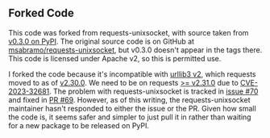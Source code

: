 ## Forked Code

This code was forked from requests-unixsocket, with source taken from [v0.3.0 on PyPI](https://pypi.org/project/requests-unixsocket/0.3.0/#files).  The original source code is on GitHub at [msabramo/requests-unixsocket](https://github.com/msabramo/requests-unixsocket), but v0.3.0 doesn't appear in the tags there.  This code is licensed under Apache v2, so this is permitted use.

I forked the code because it's incompatible with [urllib3 v2](https://urllib3.readthedocs.io/en/stable/v2-migration-guide.html), which requests moved to as of [v2.30.0](https://github.com/psf/requests/releases/tag/v2.30.0).  We need to be on requests [>= v2.31.0](https://github.com/psf/requests/releases/tag/v2.31.0) due to [CVE-2023-32681](https://nvd.nist.gov/vuln/detail/CVE-2023-32681).  The problem with requests-unixsocket is tracked in [issue #70](https://github.com/msabramo/requests-unixsocket/issues/70) and fixed in [PR #69](https://github.com/msabramo/requests-unixsocket/pull/69).  However, as of this writing, the requests-unixsocket maintainer hasn't responded to either the issue or the PR.  Given how small the code is, it seems safer and simpler to just pull it in rather than waiting for a new package to be released on PyPI.
